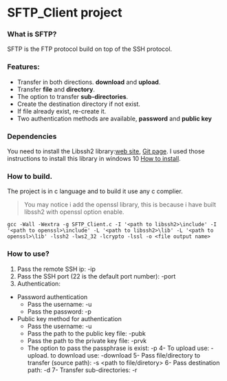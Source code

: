 # SFTP_Client project
###  What is SFTP?
SFTP is the FTP protocol build on top of the SSH protocol.
###  Features:
- Transfer in both directions. **download** and **upload**.
- Transfer **file** and **directory**.
- The option to transfer **sub-directories**.
- Create the destination directory if not exist.
- If file already exist, re-create it.
- Two authentication methods are available, **password** and **public key**
### Dependencies
You need to install the Libssh2 library:[web site](https://www.libssh2.org/), [Git page](https://github.com/libssh2/libssh2).
I used those instructions to install this library in windows 10 [How to install](https://github.com/libssh2/libssh2/blob/master/docs/INSTALL_CMAKE).
### How to build.
The project is in c language and to build it use any c complier.
> You may notice i add the openssl library, this is because i have built libssh2 with openssl option enable.
```
gcc -Wall -Wextra -g SFTP_Client.c -I '<path to libssh2>\include' -I '<path to openssl>\include' -L '<path to libssh2>\lib' -L '<path to openssl>\lib' -lssh2 -lws2_32 -lcrypto -lssl -o <file output name>
```
###  How to use?
1. Pass the remote SSH ip: -ip <remote SSH ip>
2. Pass the SSH port (22 is the default port number): -port <SSH port>
3. Authentication:
  * Password authentication
    * Pass the username: -u <username>
    * Pass the password: -p <password>
  * Public key method for authentication
    * Pass the username: -u <username>
    * Pass the path to the public key file: -pubk <path to public key>
    * Pass the path to the private key file: -prvk <path to private key>
    * The option to pass the passphrase is exist: -p <passphrase>
 4- To upload use: -upload. to download use: -download
 5- Pass file/directory to transfer (source path): -s <path to file/diretory>
 6- Pass destination path: -d <destination path>
 7- Transfer sub-directories: -r


